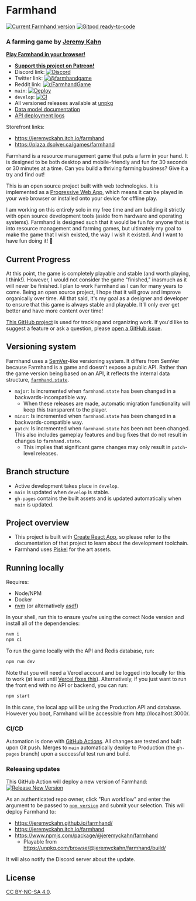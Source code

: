 # Farmhand

[![Current Farmhand version](https://badgen.net/npm/v/@jeremyckahn/farmhand)](https://www.npmjs.com/package/@jeremyckahn/farmhand) [![Gitpod ready-to-code](https://img.shields.io/badge/Gitpod-ready--to--code-blue?logo=gitpod)](https://gitpod.io/#https://github.com/jeremyckahn/farmhand)

### A farming game by [Jeremy Kahn](https://github.com/jeremyckahn)

**[Play Farmhand in your browser!](https://jeremyckahn.github.io/farmhand/)**

- **[Support this project on Patreon!](https://www.patreon.com/jeremyckahn)**
- Discord link: [![Discord](https://img.shields.io/discord/714539345050075176?label=farmhand)](https://discord.gg/6cHEZ9H)
- Twitter link: [![@farmhandgame](https://badgen.net/twitter/follow/farmhandgame)](https://twitter.com/farmhandgame)
- Reddit link: [![r/FarmhandGame](https://img.shields.io/reddit/subreddit-subscribers/FarmhandGame?style=social)](https://www.reddit.com/r/FarmhandGame/)
- `main`: [![Deploy](https://github.com/jeremyckahn/farmhand/workflows/Deploy/badge.svg?branch=main)](https://github.com/jeremyckahn/farmhand/actions?query=workflow%3ADeploy)
- `develop`: [![CI](https://github.com/jeremyckahn/farmhand/workflows/CI/badge.svg)](https://github.com/jeremyckahn/farmhand/actions?query=workflow%3ACI)
- All versioned releases available at [unpkg](https://unpkg.com/browse/@jeremyckahn/farmhand/build/)
- [Data model documentation](https://jeremyckahn.github.io/farmhand/docs/index.html)
- [API deployment logs](https://farmhand.vercel.app/_logs)

Storefront links:

- https://jeremyckahn.itch.io/farmhand
- https://plaza.dsolver.ca/games/farmhand

Farmhand is a resource management game that puts a farm in your hand. It is designed to be both desktop and mobile-friendly and fun for 30 seconds or 30 minutes at a time. Can you build a thriving farming business? Give it a try and find out!

This is an open source project built with web technologies. It is implemented as a [Progressive Web App](https://web.dev/what-are-pwas/), which means it can be played in your web browser or installed onto your device for offline play.

I am working on this entirely solo in my free time and am building it strictly with open source development tools (aside from hardware and operating systems). Farmhand is designed such that it would be fun for anyone that is into resource management and farming games, but ultimately my goal to make the game that I wish existed, the way I wish it existed. And I want to have fun doing it! 🙂

## Current Progress

At this point, the game is completely playable and stable (and worth playing, I think!). However, I would not consider the game "finished," inasmuch as it will never be finished. I plan to work Farmhand as I can for many years to come. Being an open source project, I hope that it will grow and improve organically over time. All that said, it's my goal as a designer and developer to ensure that this game is always stable and playable. It'll only ever get better and have more content over time!

[This GitHub project](https://github.com/jeremyckahn/farmhand/projects/1) is used for tracking and organizing work. If you'd like to suggest a feature or ask a question, please [open a GitHub issue](https://github.com/jeremyckahn/farmhand/issues).

## Versioning system

Farmhand uses a [SemVer](https://semver.org/)-like versioning system. It differs from SemVer because Farmhand is a game and doesn't expose a public API. Rather than the game version being based on an API, it reflects the internal data structure, [`farmhand.state`](https://jeremyckahn.github.io/farmhand/docs/farmhand.html#.state).

- `major`: Is incremented when `farmhand.state` has been changed in a backwards-incompatible way.
  - When these releases are made, automatic migration functionality will keep this transparent to the player.
- `minor`: Is incremented when `farmhand.state` has been changed in a backwards-compatible way.
- `patch`: Is incremented when `farmhand.state` has been not been changed. This also includes gameplay features and bug fixes that do not result in changes to `farmhand.state`.
  - This implies that significant game changes may only result in `patch`-level releases.

## Branch structure

- Active development takes place in `develop`.
- `main` is updated when `develop` is stable.
- `gh-pages` contains the built assets and is updated automatically when `main` is updated.

## Project overview

- This project is built with [Create React App](https://create-react-app.dev/), so please refer to the documentation of that project to learn about the development toolchain.
- Farmhand uses [Piskel](https://www.piskelapp.com/) for the art assets.

## Running locally

Requires: 
  - Node/NPM
  - Docker
  - [nvm](https://github.com/nvm-sh/nvm) (or alternatively [asdf](https://asdf-vm.com))

In your shell, run this to ensure you're using the correct Node version and install all of the dependencies:

```sh
nvm i
npm ci
```

To run the game locally with the API and Redis database, run:


```sh
npm run dev
```

Note that you will need a Vercel account and be logged into locally for this to work (at least until [Vercel fixes this](https://github.com/vercel/vercel/discussions/4925)). Alternatively, if you just want to run the front end with no API or backend, you can run:

```sh
npm start
```

In this case, the local app will be using the Production API and database. However you boot, Farmhand will be accessible from http://localhost:3000/.

### CI/CD

Automation is done with [GitHub Actions](.github/workflows). All changes are tested and built upon Git push. Merges to `main` automatically deploy to Production (the `gh-pages` branch) upon a successful test run and build.

### Releasing updates

This GitHub Action will deploy a new version of Farmhand: [![Release New Version](https://github.com/jeremyckahn/farmhand/actions/workflows/run-release.yml/badge.svg)](https://github.com/jeremyckahn/farmhand/actions/workflows/run-release.yml)

As an authenticated repo owner, click "Run workflow" and enter the argument to be passed to [`npm version`](https://docs.npmjs.com/cli/v7/commands/npm-version) and submit your selection. This will deploy Farmhand to:

- https://jeremyckahn.github.io/farmhand/
- https://jeremyckahn.itch.io/farmhand
- https://www.npmjs.com/package/@jeremyckahn/farmhand
  - Playable from https://unpkg.com/browse/@jeremyckahn/farmhand/build/

It will also notify the Discord server about the update.

## License

[CC BY-NC-SA 4.0](https://creativecommons.org/licenses/by-nc-sa/4.0/legalcode).
